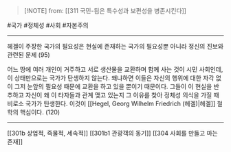  > [!NOTE] from: [[311 국민-됨은 특수성과 보편성을 병존시킨다]]

#국가 #정체성 #사회 #자본주의 

--- 
헤겔이 주장한 국가의 필요성은 현실에 존재하는 국가의 필요성뿐 아니라 정신의 진보와 관련된 문제 (95)

어느 땅에 여러 개인이 거주하고 서로 생산물을 교환하며 함께 사는 것이 시민 사회인데, 이 상태만으로는 국가가 탄생하지 않는다. 왜냐하면 이들은 자신의 행위에 대한 자각 없이 그저 눈앞의 필요성 때문에 교환을 하고 있을 뿐이기 때문이다. 그들이 이 현실을 반추하고 자신이 왜 이 타자들과 관계 맺고 있는지 그 이유를 찾아 정체성 의식을 가질 때 비로소 국가가 탄생한다. 이것이 [[Hegel, Georg Wilhelm Friedrich (헤겔)|헤겔]] 철학의 핵심이다. (120)

--- 
[[301b 상업적, 즉물적, 세속적]]
[[301b1 관광객의 동기]]
[[304 사회를 만들고 마는 존재]]